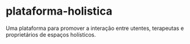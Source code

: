 # plataforma-holistica
Uma plataforma para promover a interação entre utentes, terapeutas e proprietários de espaços holísticos.
